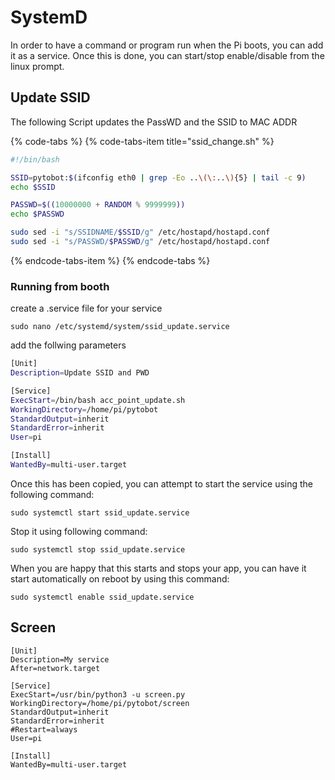 # SystemD

In order to have a command or program run when the Pi boots, you can add it as a service. Once this is done, you can start/stop enable/disable from the linux prompt.

## Update SSID

The following Script updates the PassWD and the SSID to MAC ADDR

{% code-tabs %}
{% code-tabs-item title="ssid\_change.sh" %}
```bash
#!/bin/bash

SSID=pytobot:$(ifconfig eth0 | grep -Eo ..\(\:..\){5} | tail -c 9)
echo $SSID

PASSWD=$((10000000 + RANDOM % 9999999))
echo $PASSWD

sudo sed -i "s/SSIDNAME/$SSID/g" /etc/hostapd/hostapd.conf
sudo sed -i "s/PASSWD/$PASSWD/g" /etc/hostapd/hostapd.conf

```
{% endcode-tabs-item %}
{% endcode-tabs %}

### Running from booth

create a .service file for your service

```text
sudo nano /etc/systemd/system/ssid_update.service
```

add the follwing parameters

```bash
[Unit]
Description=Update SSID and PWD

[Service]
ExecStart=/bin/bash acc_point_update.sh
WorkingDirectory=/home/pi/pytobot
StandardOutput=inherit
StandardError=inherit
User=pi

[Install]
WantedBy=multi-user.target
```

Once this has been copied, you can attempt to start the service using the following command:

```text
sudo systemctl start ssid_update.service
```

Stop it using following command:

```text
sudo systemctl stop ssid_update.service
```

When you are happy that this starts and stops your app, you can have it start automatically on reboot by using this command:

```text
sudo systemctl enable ssid_update.service
```

## Screen

```text
[Unit]
Description=My service
After=network.target

[Service]
ExecStart=/usr/bin/python3 -u screen.py
WorkingDirectory=/home/pi/pytobot/screen
StandardOutput=inherit
StandardError=inherit
#Restart=always
User=pi

[Install]
WantedBy=multi-user.target


```

